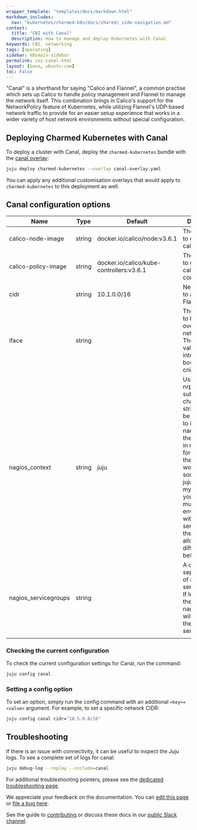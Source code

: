 ```yaml
---
wrapper_template: "templates/docs/markdown.html"
markdown_includes:
  nav: "kubernetes/charmed-k8s/docs/shared/_side-navigation.md"
context:
  title: "CNI with Canal"
  description: How to manage and deploy Kubernetes with Canal
keywords: CNI, networking
tags: [operating]
sidebar: k8smain-sidebar
permalink: cni-canal.html
layout: [base, ubuntu-com]
toc: False
---
```


"Canal" is a shorthand for saying "Calico and Flannel", a common practise which sets
up Calico to handle policy management and Flannel to manage the network itself. This
combination brings in Calico's support for the NetworkPolicy feature of Kubernetes,
while utilizing Flannel's UDP-based network traffic to provide for an easier setup
experience that works in a wider variety of host network environments without
special configuration.


## Deploying Charmed Kubernetes with Canal

To deploy a cluster with Canal, deploy the `charmed-kubernetes` bundle with the
[canal overlay][canal-overlay]:

```bash
juju deploy charmed-kubernetes --overlay canal-overlay.yaml
```

You can apply any additional customisation overlays that would apply to
`charmed-kubernetes` to this deployment as well.

## Canal configuration options

|Name                  | Type    | Default   | Description                      |
|----------------------|---------|-----------|----------------------------------|
| calico-node-image    | string  | docker.io/calico/node:v3.6.1|The image id to use for calico/node. |
| calico-policy-image  | string  | docker.io/calico/kube-controllers:v3.6.1|The image id to use for calico/kube-controllers. |
| cidr                 | string  | 10.1.0.0/16|Network CIDR to assign to Flannel |
| iface                | string  |           |The interface to bind flannel overlay networking. The default value is the interface bound to the cni endpoint. |
| nagios_context       | string  | juju      |Used by the nrpe subordinate charms. A string that will be prepended to instance name to set the host name in nagios. So for instance the hostname would be something like:     juju-myservice-0 If you're running multiple environments with the same services in them this allows you to differentiate between them. |
| nagios_servicegroups | string  |           |A comma-separated list of nagios servicegroups. If left empty, the nagios_context will be used as the servicegroup |
                                |

### Checking the current configuration

To check the current configuration settings for Canal, run the command:

```bash
juju config canal
```

### Setting a config option

To set an option, simply run the config command with an additional `<key>=<value>` argument. For example, to set a specific network CIDR:

```bash
juju config canal cidr="10.5.0.0/16"
```

## Troubleshooting

If there is an issue with connectivity, it can be useful to inspect the Juju logs. To
see a complete set of logs for canal:

```bash
juju debug-log --replay --include=canal
```

For additional troubleshooting pointers, please see the
[dedicated troubleshooting page][troubleshooting].

<!-- LINKS -->

[canal]: https://docs.projectcalico.org/v3.7/getting-started/kubernetes/installation/flannel
[canal-overlay]: https://raw.githubusercontent.com/charmed-kubernetes/bundle/main/overlays/canal-overlay.yaml
[troubleshooting]: /kubernetes/charmed-k8s/docs/troubleshooting

<!-- FEEDBACK -->
<div class="p-notification--information">
  <div class="p-notification__content">
    <p class="p-notification__message">We appreciate your feedback on the documentation. You can
    <a href="https://github.com/charmed-kubernetes/kubernetes-docs/edit/main/pages/k8s/cni-canal.md" >edit this page</a>
    or
    <a href="https://github.com/charmed-kubernetes/kubernetes-docs/issues/new">file a bug here</a>.</p>
    <p>See the guide to <a href="/kubernetes/charmed-k8s/docs/how-to-contribute"> contributing </a> or discuss these docs in our <a href="https://kubernetes.slack.com/archives/CG1V2CAMB"> public Slack  channel</a>.</p>
  </div>
</div>

